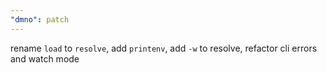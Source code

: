 ```yaml
---
"dmno": patch
---
```


rename `load` to `resolve`, add `printenv`, add `-w` to resolve, refactor cli errors and watch mode
